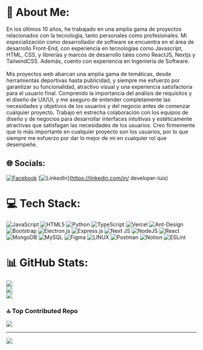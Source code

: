 # 💫 About Me:
En los últimos 10 años, he trabajado en una amplia gama de proyectos relacionados con la tecnología, tanto personales como profesionales. Mi especialización como desarrollador de software se encuentra en el área de desarrollo Front-End, con experiencia en tecnologías como Javascript, HTML, CSS, y librerías y marcos de desarrollo tales como ReactJS, Nextjs y TailwindCSS. Además, cuento con experiencia en Ingeniería de Software.<br><br>Mis proyectos web abarcan una amplia gama de temáticas, desde herramientas deportivas hasta publicidad, y siempre me esfuerzo por garantizar su funcionalidad, atractivo visual y una experiencia satisfactoria para el usuario final. Comprendo la importancia del análisis de requisitos y el diseño de UX/UI, y me aseguro de entender completamente las necesidades y objetivos de los usuarios y del negocio antes de comenzar cualquier proyecto. Trabajo en estrecha colaboración con los equipos de diseño y de negocios para desarrollar interfaces intuitivas y estéticamente atractivas que satisfagan las necesidades de los usuarios. Creo firmemente que lo más importante en cualquier proyecto son los usuarios, por lo que siempre me esfuerzo por dar lo mejor de mí en cualquier rol que desempeñe.


## 🌐 Socials:
[![Facebook](https://img.shields.io/badge/Facebook-%231877F2.svg?logo=Facebook&logoColor=white)](https://facebook.com/DeveloperLuis) [![LinkedIn](https://img.shields.io/badge/LinkedIn-%230077B5.svg?logo=linkedin&logoColor=white)](https://linkedin.com/in/ developer-luis) 

# 💻 Tech Stack:
![JavaScript](https://img.shields.io/badge/javascript-%23323330.svg?style=for-the-badge&logo=javascript&logoColor=%23F7DF1E) ![HTML5](https://img.shields.io/badge/html5-%23E34F26.svg?style=for-the-badge&logo=html5&logoColor=white) ![Python](https://img.shields.io/badge/python-3670A0?style=for-the-badge&logo=python&logoColor=ffdd54) ![TypeScript](https://img.shields.io/badge/typescript-%23007ACC.svg?style=for-the-badge&logo=typescript&logoColor=white) ![Vercel](https://img.shields.io/badge/vercel-%23000000.svg?style=for-the-badge&logo=vercel&logoColor=white) ![Ant-Design](https://img.shields.io/badge/-AntDesign-%230170FE?style=for-the-badge&logo=ant-design&logoColor=white) ![Bootstrap](https://img.shields.io/badge/bootstrap-%23563D7C.svg?style=for-the-badge&logo=bootstrap&logoColor=white) ![Electron.js](https://img.shields.io/badge/Electron-191970?style=for-the-badge&logo=Electron&logoColor=white) ![Express.js](https://img.shields.io/badge/express.js-%23404d59.svg?style=for-the-badge&logo=express&logoColor=%2361DAFB) ![Next JS](https://img.shields.io/badge/Next-black?style=for-the-badge&logo=next.js&logoColor=white) ![NodeJS](https://img.shields.io/badge/node.js-6DA55F?style=for-the-badge&logo=node.js&logoColor=white) ![React](https://img.shields.io/badge/react-%2320232a.svg?style=for-the-badge&logo=react&logoColor=%2361DAFB) ![MongoDB](https://img.shields.io/badge/MongoDB-%234ea94b.svg?style=for-the-badge&logo=mongodb&logoColor=white) ![MySQL](https://img.shields.io/badge/mysql-%2300f.svg?style=for-the-badge&logo=mysql&logoColor=white) 	![Figma](https://img.shields.io/badge/figma-%23F24E1E.svg?style=for-the-badge&logo=figma&logoColor=white) ![LINUX](https://img.shields.io/badge/Linux-FCC624?style=for-the-badge&logo=linux&logoColor=black) ![Postman](https://img.shields.io/badge/Postman-FF6C37?style=for-the-badge&logo=postman&logoColor=white) ![Notion](https://img.shields.io/badge/Notion-%23000000.svg?style=for-the-badge&logo=notion&logoColor=white) ![ESLint](https://img.shields.io/badge/ESLint-4B3263?style=for-the-badge&logo=eslint&logoColor=white)
# 📊 GitHub Stats:
![](https://github-readme-stats.vercel.app/api?username=Valar789&theme=react&hide_border=false&include_all_commits=false&count_private=false)<br/>
![](https://github-readme-streak-stats.herokuapp.com/?user=Valar789&theme=react&hide_border=false)<br/>
![](https://github-readme-stats.vercel.app/api/top-langs/?username=Valar789&theme=react&hide_border=false&include_all_commits=false&count_private=false&layout=compact)
 
### 🔝 Top Contributed Repo
![](https://github-contributor-stats.vercel.app/api?username=Valar789&limit=5&theme=dark&combine_all_yearly_contributions=true)

---
[![](https://visitcount.itsvg.in/api?id=Valar789&icon=0&color=1)](https://visitcount.itsvg.in)

<!-- Proudly created with GPRM ( https://gprm.itsvg.in ) -->
